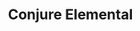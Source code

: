 ---
title: "Conjure Elemental"
index: "conjure-elemental"
permalink: /spells/conjure-elemental/
tags:
  - Spell
  - 5th Level
  - Conjuration
available_for:
  - Druid
  - Wizard
level: "5th Level"
school: "Conjuration"
range: "90 ft"
area: "10 ft"
shape: "Cube"
comp:
  - V
  - S
  - M
material: "burning incense for air, soft clay for earth, sulfur and phosphorus for fire, or water and sand for water."
duration: "1 Hour"
concentration: true
cast_time: "1 Minute"
description: |
  You call forth an elemental servant. Choose an area of air, earth, fire, or water that fills a 10-foot cube within range. An elemental of challenge rating 5 or lower appropriate to the area you chose appears in an unoccupied space within 10 feet of it. For example, a fire elemental emerges from a bonfire, and an earth elemental rises up from the ground. The elemental disappears when it drops to 0 hit points or when the spell ends.

  The elemental is friendly to you and your companions for the duration. Roll initiative for the elemental, which has its own turns. It obeys any verbal commands that you issue to it (no action required by you). If you don't issue any commands to the elemental, it defends itself from hostile creatures but otherwise takes no actions.

  If your concentration is broken, the elemental doesn't disappear. Instead, you lose control of the elemental, it becomes hostile toward you and your companions, and it might attack. An uncontrolled elemental can't be dismissed by you, and it disappears 1 hour after you summoned it.

  The GM has the elemental's statistics.

  **At higher levels.** When you cast this spell using a spell slot of 6th level or higher, the challenge rating increases by 1 for each slot level above 5th.
excerpt: "You call forth an elemental servant."
source: "Basic Rules"
---
